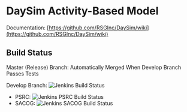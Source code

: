 # DaySim Activity-Based Model

Documentation: [https://github.com/RSGInc/DaySim/wiki](https://github.com/RSGInc/DaySim/wiki)

## Build Status

Master (Release) Branch: Automatically Merged When Develop Branch Passes Tests

Develop Branch: ![Jenkins Build Status](http://wrjmdlppw01.rsginc.com:8080/buildStatus/icon?job=DaySim_all_regions)

  - PSRC: ![Jenkins PSRC Build Status](http://wrjmdlppw01.rsginc.com:8080/job/PSRC/badge/icon)
  - SACOG: ![Jenkins SACOG Build Status](http://wrjmdlppw01.rsginc.com:8080/job/SACOG/badge/icon)
